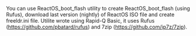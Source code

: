 You can use ReactOS_boot_flash utility to create ReactOS_boot_flash (using Rufus), download last version (nightly) of ReactOS ISO file and create freeldr.ini file.
Utilite wrote using Rapid-Q Basic, it uses Rufus (https://github.com/pbatard/rufus) and 7zip (https://github.com/ip7z/7zip).
